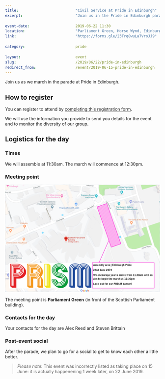 ```yaml
---
title:  						"Civil Service at Pride in Edinburgh"
excerpt:	  					"Join us in the Pride in Edinburgh parade."

event-date:	 					2019-06-22 11:30
location: 						"Parliament Green, Horse Wynd, Edinburgh"
link:							"https://forms.gle/23Trq8wuLa7VroJJ9"

category:						pride

layout: 						event
slug:							/2019/06/22/pride-in-edinburgh
redirect_from:					/event/2019-06-15-pride-in-edinburgh
---
```


Join us as we march in the parade at Pride in Edinburgh.

## How to register

You can register to attend by [completing this registration form](https://forms.gle/23Trq8wuLa7VroJJ9).

We will use the information you provide to send you details for the event and to monitor the diversity of our group.

## Logistics for the day

### Times

We will assemble at 11:30am. The march will commence at 12:30pm.

### Meeting point

![](/assets/images/posts/edinburgh-pride-2019-meeting-point.png)

The meeting point is **Parliament Green** (in front of the Scottish Parliament building).

### Contacts for the day

Your contacts for the day are Alex Reed and Steven Brittain

### Post-event social

After the parade, we plan to go for a social to get to know each other a little better.

> *Please note*: This event was incorrectly listed as taking place on 15 June: it is actually happenening 1 week later, on 22 June 2019.
